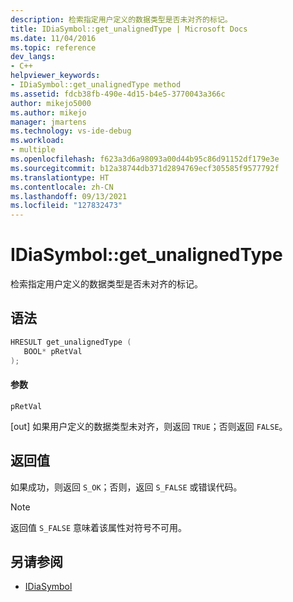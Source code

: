 ```yaml
---
description: 检索指定用户定义的数据类型是否未对齐的标记。
title: IDiaSymbol::get_unalignedType | Microsoft Docs
ms.date: 11/04/2016
ms.topic: reference
dev_langs:
- C++
helpviewer_keywords:
- IDiaSymbol::get_unalignedType method
ms.assetid: fdcb38fb-490e-4d15-b4e5-3770043a366c
author: mikejo5000
ms.author: mikejo
manager: jmartens
ms.technology: vs-ide-debug
ms.workload:
- multiple
ms.openlocfilehash: f623a3d6a98093a00d44b95c86d91152df179e3e
ms.sourcegitcommit: b12a38744db371d2894769ecf305585f9577792f
ms.translationtype: HT
ms.contentlocale: zh-CN
ms.lasthandoff: 09/13/2021
ms.locfileid: "127832473"
---
```

# <a name="idiasymbolget_unalignedtype"></a>IDiaSymbol::get_unalignedType
检索指定用户定义的数据类型是否未对齐的标记。

## <a name="syntax"></a>语法

```C++
HRESULT get_unalignedType ( 
   BOOL* pRetVal
);
```

#### <a name="parameters"></a>参数
 `pRetVal`

[out] 如果用户定义的数据类型未对齐，则返回 `TRUE`；否则返回 `FALSE`。

## <a name="return-value"></a>返回值
 如果成功，则返回 `S_OK`；否则，返回 `S_FALSE` 或错误代码。

> [!NOTE]
> 返回值 `S_FALSE` 意味着该属性对符号不可用。

## <a name="see-also"></a>另请参阅
- [IDiaSymbol](../../debugger/debug-interface-access/idiasymbol.md)
